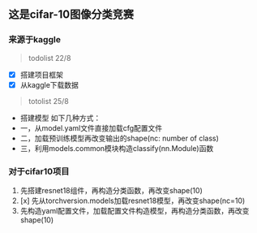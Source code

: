 ## 这是cifar-10图像分类竞赛
### 来源于kaggle
> todolist 22/8
- [x] 搭建项目框架
- [x] 从kaggle下载数据

>totolist 25/8
- 搭建模型 如下几种方式：
- 一，从model.yaml文件直接加载cfg配置文件
- 二，加载预训练模型再改变输出的shape(nc: number of class)
- 三，利用models.common模块构造classify(nn.Module)函数

### 对于cifar10项目
1. 先搭建resnet18组件，再构造分类函数，再改变shape(10)
2. [x] 先从torchversion.models加载resnet18模型，再改变shape(nc=10)
3. 先构造yaml配置文件，加载配置文件构造模型，再构造分类函数，再改变shape(10)
